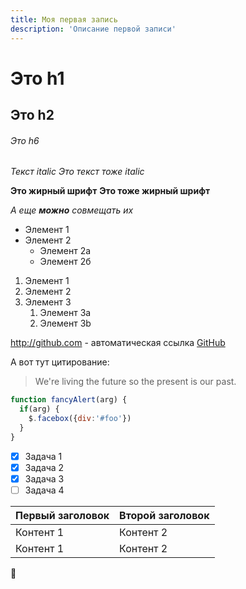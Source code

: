 ```yaml
---
title: Моя первая запись
description: 'Описание первой записи'
---
```


# Это h1
## Это h2
###### Это h6

*Текст italic*
_Это текст тоже italic_

**Это жирный шрифт**
__Это тоже жирный шрифт__

_А еще **можно** совмещать их_

* Элемент 1
* Элемент 2
  * Элемент 2а
  * Элемент 2б

1. Элемент 1
1. Элемент 2
1. Элемент 3
   1. Элемент 3a
   1. Элемент 3b

http://github.com - автоматическая ссылка
[GitHub](http://github.com)


А вот тут цитирование:
> We're living the future so
> the present is our past.

```javascript
function fancyAlert(arg) {
  if(arg) {
    $.facebox({div:'#foo'})
  }
}
```

- [x] Задача 1
- [x] Задача 2
- [x] Задача 3
- [ ] Задача 4

Первый заголовок | Второй заголовок
------------ | -------------
Контент 1 | Контент 2
Контент 1 | Контент 2

🙂
